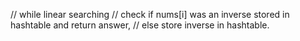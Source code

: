 // while linear searching
// check if nums[i] was an inverse stored in hashtable and return answer,
// else store inverse in hashtable.